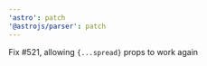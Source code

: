 ```yaml
---
'astro': patch
'@astrojs/parser': patch
---
```


Fix #521, allowing `{...spread}` props to work again
